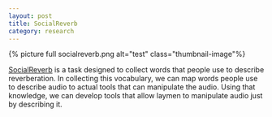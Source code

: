 ```yaml
---
layout: post
title: SocialReverb
category: research
---
```


{% picture full socialreverb.png alt="test" class="thumbnail-image"%}

[SocialReverb](http://socialreverb.org) is a task designed to collect words that people use to describe reverberation. In collecting this vocabulary, we can map words people use to describe audio to actual tools that can manipulate the audio. Using that knowledge, we can develop tools that allow laymen to manipulate audio just by describing it.


<!--more-->

